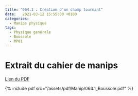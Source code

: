```yaml
---
title: "064.1 : Création d'un champ tournant"
date:   2021-03-12 15:55:00 +0100
categories:
  - Manips physique
tags:
  - Physique genérale
  - Boussole
  - MP01
---
```


# Extrait du cahier de manips

[Lien du PDF](/assets/pdf/Manip/064.1_Boussole.pdf)

{% include pdf src="/assets/pdf/Manip/064.1_Boussole.pdf" %}
